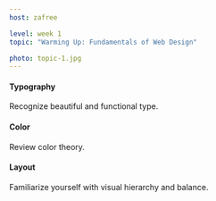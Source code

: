 ```yaml
---
host: zafree

level: week 1
topic: "Warming Up: Fundamentals of Web Design"

photo: topic-1.jpg
---
```


#### Typography
Recognize beautiful and functional type.

#### Color  
Review color theory.

#### Layout  
Familiarize yourself with visual hierarchy and balance.
